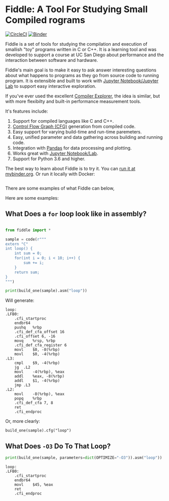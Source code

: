  # Fiddle: A Tool For Studying Small Compiled rograms

[![CircleCI](https://circleci.com/gh/circleci/circleci-docs.svg?style=svg)](https://circleci.com/gh/circleci/circleci-docs)
[![Binder](https://mybinder.org/badge_logo.svg)](https://mybinder.org/v2/gh/NVSL/fiddle/main?labpath=examples%2Fstd_maps.ipynb)

Fiddle is a set of tools for studying the compilation and execution of smallish
"toy" programs written in C or C++.  It is a learning tool and was developed to
support a course at UC San Diego about performance and the interaction between
software and hardware.

Fiddle's main goal is to make it easy to ask answer interesting questions about
what happens to programs as they go from source code to running program.  It is
extensible and built to work with [Jupyter Notebook/Jupyter
Lab](https://jupyter.org/) to support easy interactive exploration.

If you've ever used the excellent [Compiler Explorer](https://godbolt.org/), the idea is
similar, but with more flexibilty and built-in performance measurement tools.

It's features include:

1. Support for compiled languages like C and C++.
2. [Control Flow Graph (CFG)](https://en.wikipedia.org/wiki/Control-flow_graph) generation from compiled code.
3. Easy support for varying build-time and run-time paremeters.
4. Easy, unified parameter and data gathering across building and running code.
5. Integration with [Pandas](https://pandas.pydata.org/) for data processing and plotting.
6. Works great with [Jupyter Notebook/Lab](https://jupyter.org/).
7. Support for Python 3.6 and higher.

The best way to learn about Fiddle is to try it.  You can [run it at
mybinder.org](https://mybinder.org/v2/gh/NVSL/fiddle/main?labpath=examples%2Fstd_maps.ipynb).  Or run it locally with Docker:

```

```

There are some examples of what Fiddle can below, 

Here are some examples:

## What Does a `for` loop look like in assembly?

```python

from fiddle import *

sample = code(r"""
extern "C"
int loop() {
	int sum = 0;
	for(int i = 0; i < 10; i++) {
		sum += i;
	}
	return sum;
}
""")

print(build_one(sample).asm("loop"))

```

Will generate:

```gas
loop:
.LFB0:
	.cfi_startproc
	endbr64
	pushq	%rbp
	.cfi_def_cfa_offset 16
	.cfi_offset 6, -16
	movq	%rsp, %rbp
	.cfi_def_cfa_register 6
	movl	$0, -8(%rbp)
	movl	$0, -4(%rbp)
.L3:
	cmpl	$9, -4(%rbp)
	jg	.L2
	movl	-4(%rbp), %eax
	addl	%eax, -8(%rbp)
	addl	$1, -4(%rbp)
	jmp	.L3
.L2:
	movl	-8(%rbp), %eax
	popq	%rbp
	.cfi_def_cfa 7, 8
	ret
	.cfi_endproc
```

Or, more clearly:

```
build_one(sample).cfg("loop") 
```

## What Does `-O3` Do To That Loop?

```python
print(build_one(sample, parameters=dict(OPTIMIZE="-O3")).asm("loop"))
```

```gas
loop:
.LFB0:
	.cfi_startproc
	endbr64
	movl	$45, %eax
	ret
	.cfi_endproc
```

